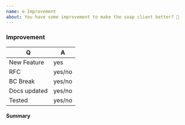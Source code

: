 ```yaml
---
name: ⚙ Improvement
about: You have some improvement to make the soap client better? 🎁
---
```


### Improvement

<!-- Fill in the relevant information below to help triage your issue. -->

|    Q        |   A
|------------ | ------
| New Feature | yes
| RFC         | yes/no
| BC Break    | yes/no
| Docs updated| yes/no
| Tested      | yes/no

#### Summary

<!-- Provide a summary of the improvement you are submitting. -->